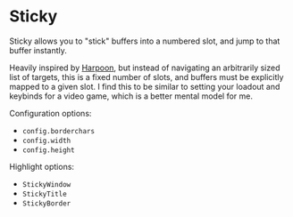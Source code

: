 # Sticky

Sticky allows you to "stick" buffers into a numbered slot, and jump to that buffer instantly.

Heavily inspired by [Harpoon](https://github.com/ThePrimeagen/harpoon), but instead of navigating
an arbitrarily sized list of targets, this is a fixed number of slots, and buffers must be
explicitly mapped to a given slot. I find this to be similar to setting your loadout and keybinds
for a video game, which is a better mental model for me.

Configuration options:

- `config.borderchars`
- `config.width`
- `config.height`

Highlight options:

- `StickyWindow`
- `StickyTitle`
- `StickyBorder`
